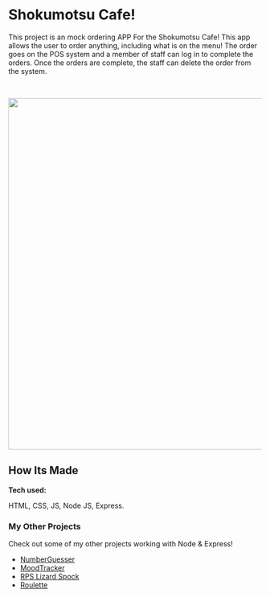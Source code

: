 # Shokumotsu Cafe!

This project is an mock ordering APP For the Shokumotsu Cafe! This app allows the user to order anything, including what is on the menu! The order goes on the POS system and a member of staff can log in to complete the orders. Once the orders are complete, the staff can delete the order from the system. 

&emsp;

<img src="" width="700">

<!-- &emsp;&emsp;&emsp;&emsp;&emsp;&emsp;&emsp;&emsp;&emsp;&emsp;&emsp;&emsp;&emsp;&emsp;&emsp;[Click Here to go to the website!]() -->

## How Its Made 

**Tech used:** 

HTML, CSS, JS, Node JS, Express.

### My Other Projects 

Check out some of my other projects working with Node & Express!

* [NumberGuesser](https://github.com/DashlinS/NumberGuesser)
* [MoodTracker](https://github.com/DashlinS/moodtracker)
* [RPS Lizard Spock](https://github.com/DashlinS/RPSLizardSpock)
* [Roulette](https://github.com/DashlinS/Roulette)